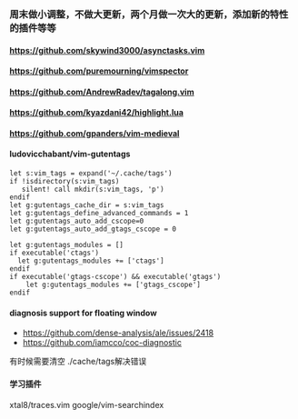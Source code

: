 ### 周末做小调整，不做大更新，两个月做一次大的更新，添加新的特性的插件等等

#### https://github.com/skywind3000/asynctasks.vim
#### https://github.com/puremourning/vimspector
#### https://github.com/AndrewRadev/tagalong.vim
#### https://github.com/kyazdani42/highlight.lua
#### https://github.com/gpanders/vim-medieval
#### ludovicchabant/vim-gutentags
```
let s:vim_tags = expand('~/.cache/tags')
if !isdirectory(s:vim_tags)
   silent! call mkdir(s:vim_tags, 'p')
endif
let g:gutentags_cache_dir = s:vim_tags
let g:gutentags_define_advanced_commands = 1
let g:gutentags_auto_add_cscope=0
let g:gutentags_auto_add_gtags_cscope = 0

let g:gutentags_modules = []
if executable('ctags')
  let g:gutentags_modules += ['ctags']
endif
if executable('gtags-cscope') && executable('gtags')
	let g:gutentags_modules += ['gtags_cscope']
endif
```

#### diagnosis support for floating window
- https://github.com/dense-analysis/ale/issues/2418
- https://github.com/iamcco/coc-diagnostic



有时候需要清空 ./cache/tags解决错误

#### 学习插件
xtal8/traces.vim
google/vim-searchindex



